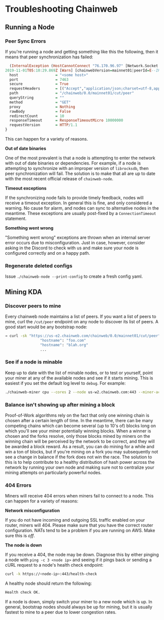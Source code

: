 # Troubleshooting Chainweb

## **Running a Node**

### Peer Sync Errors

If you're running a node and getting something like this the following, then it means that peer synchronization has failed:

```haskell
  (InternalException (HostCannotConnect "76.170.96.97" [Network.Socket.connect: <socket: 142>: does not exist (Connection refused)])))
2019-11-01T05:10:29.869Z [Warn] [chainwebVersion=mainnet01|peerId=E--IPo|port=4430|host=<some host>|component=cut|sub-component=sync|sync=payload] failed to sync peers from <some node>:7463#Asb8rw: ConnectionError (HttpExceptionRequest Request {
  host                 = "<some host>"
  port                 = 7463
  secure               = True
  requestHeaders       = [("Accept","application/json;charset=utf-8,application/json")]
  path                 = "/chainweb/0.0/mainnet01/cut/peer"
  queryString          = ""
  method               = "GET"
  proxy                = Nothing
  rawBody              = False
  redirectCount        = 10
  responseTimeout      = ResponseTimeoutMicro 10000000
  requestVersion       = HTTP/1.1
}
```

This can happen for a variety of reasons.

**Out of date binaries**

One of the most prevalent is that a node is attempting to enter the network with out of date binaries or dependencies. For example, if a node is attempting to synchronize with an improper version of `librocksdb`, then peer synchronization will fail. The solution is to make that all are up to date with the most recent official release of `chainweb-node`.

**Timeout exceptions**

If the synchronizing node fails to provide timely feedback, nodes will receive a timeout exception. In general this is fine, and only considered a warning. No cause for alarm, and nodes can sync to alternative nodes in the meantime. These exceptions are usually post-fixed by a `ConnectionTimeout` statement.

**Something went wrong**

"Something went wrong" exceptions are thrown when an internal server error occurs due to misconfiguration. Just in case, however, consider asking in the Discord to check with us and make sure your node is configured correctly and on a happy path.

### Regenerate deleted configs

Issue `./chainweb-node --print-config` to create a fresh config yaml.

## **Mining KDA**

### Discover peers to mine

Every chainweb node maintains a list of peers. If you want a list of peers to mine, curl the `/cut/peer` endpoint on any node to discover its list of peers. A good start would be any bootstrap node:

```bash
→ curl -sk "https://us-e2.chainweb.com/chainweb/0.0/mainnet01/cut/peer" | python -m json.tool | grep hostname
                "hostname": "foo.com"
                "hostname": "blah.org"
                ...
```

### See if a node is minable

Keep up to date with the list of minable nodes, or to test or yourself, point your miner at any of the available nodes and see if it starts mining. This is easiest if you set the default log level to `debug`. For example:

```bash
./chainweb-miner cpu --cores 2 --node us-w2.chainweb.com:443 --miner-account <some account> --miner-key <some key>  --log-level debug
```

### Balance isn't showing up after mining a block

Proof-of-Work algorithms rely on the fact that only one winning chain is chosen after a certain length of time. In the meantime, there can be many competing chains which can become several (up to 10's of) blocks long on which you'll see your miner potentially winning blocks. When a winner is chosen and the forks resolve, only those blocks mined by miners on the winning chain will be perceived by the network to be correct, and they will be awarded a block reward. As a result, you can do mining for a while and win a ton of blocks, but if you're mining on a fork you may subsequently not see a change in balance if the fork does not win the race. The solution to this is to help contribute to a healthy distribution of hash power across the network by running your own node and making sure not to centralize your mining attempts on particularly powerful nodes.

### 404 Errors

Miners will receive 404 errors when miners fail to connect to a node. This can happen for a variety of reasons:

**Network misconfiguration**

If you do not have incoming and outgoing SSL traffic enabled on your router, miners will 404. Please make sure that you have the correct router configuration. NATs tend to be a problem if you are running on AWS. Make sure this is _off_.

**The node is down**

If you receive a 404, the node may be down. Diagnose this by either pinging a node with `ping -c 3 <node ip>` and seeing if it pings back or sending a cURL request to a node's health check endpoint:

```bash
curl -k https://<node-ip>:443/health-check
```

A healthy node should return the following:

```bash
Health check OK.
```

If a node is down, simply switch your miner to a new node which is up. In general, bootstrap nodes should always be up for mining, but it is usually fastest to mine to a peer due to lower congestion rates.
